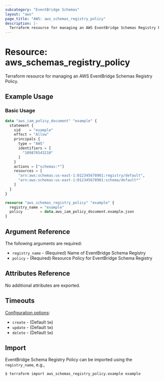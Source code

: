 ```yaml
---
subcategory: "EventBridge Schemas"
layout: "aws"
page_title: "AWS: aws_schemas_registry_policy"
description: |-
  Terraform resource for managing an AWS EventBridge Schemas Registry Policy.
---
```


# Resource: aws_schemas_registry_policy

Terraform resource for managing an AWS EventBridge Schemas Registry Policy.

## Example Usage

### Basic Usage

```terraform
data "aws_iam_policy_document" "example" {
  statement {
    sid    = "example"
    effect = "Allow"
    principals {
      type = "AWS"
      identifiers = [
        "109876543210"
      ]
    }
    actions = ["schemas:*"]
    resources = [
      "arn:aws:schemas:us-east-1:012345678901:registry/default",
      "arn:aws:schemas:us-east-1:012345678901:schema/default*"
    ]
  }
}

resource "aws_schemas_registry_policy" "example" {
  registry_name = "example"
  policy        = data.aws_iam_policy_document.example.json
}
```

## Argument Reference

The following arguments are required:

* `registry_name` - (Required) Name of EventBridge Schema Registry
* `policy` - (Required) Resource Policy for EventBridge Schema Registry

## Attributes Reference

No additional attributes are exported.

## Timeouts

[Configuration options](https://www.terraform.io/docs/configuration/blocks/resources/syntax.html#operation-timeouts):

* `create` - (Default `5m`)
* `update` - (Default `5m`)
* `delete` - (Default `5m`)

## Import

EventBridge Schema Registry Policy can be imported using the `registry_name`, e.g.,

```
$ terraform import aws_schemas_registry_policy.example example
```
